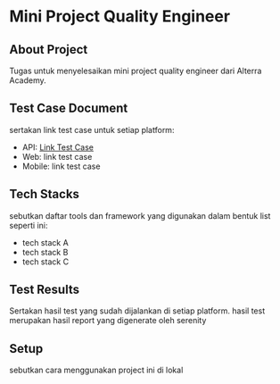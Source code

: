 # Mini Project Quality Engineer

## About Project
Tugas untuk menyelesaikan mini project quality engineer dari Alterra Academy.

## Test Case Document
sertakan link test case untuk setiap platform:
- API: [Link Test Case](https://docs.google.com/spreadsheets/d/1dVJ3fr66i5ojvH83zzqS6Da9vn_6FS1L8CT6dUjzLbA/edit?usp=sharing)
- Web: link test case
- Mobile: link test case

## Tech Stacks
sebutkan daftar tools dan framework yang digunakan dalam bentuk list seperti ini:
- tech stack A
- tech stack B
- tech stack C

## Test Results
Sertakan hasil test yang sudah dijalankan di setiap platform. hasil test merupakan hasil report yang digenerate oleh serenity

## Setup 
sebutkan cara menggunakan project ini di lokal
